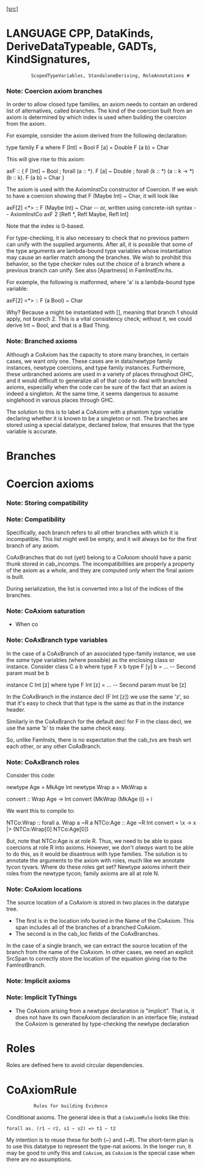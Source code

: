 [[src]](https://github.com/ghc/ghc/tree/master/compiler/types/CoAxiom.hs)
# LANGUAGE CPP, DataKinds, DeriveDataTypeable, GADTs, KindSignatures,
             ScopedTypeVariables, StandaloneDeriving, RoleAnnotations #

### Note: Coercion axiom branches

In order to allow closed type families, an axiom needs to contain an
ordered list of alternatives, called branches. The kind of the coercion built
from an axiom is determined by which index is used when building the coercion
from the axiom.

For example, consider the axiom derived from the following declaration:

type family F a where
  F [Int] = Bool
  F [a]   = Double
  F (a b) = Char

This will give rise to this axiom:

axF :: {                                         F [Int] ~ Bool
       ; forall (a :: *).                        F [a]   ~ Double
       ; forall (k :: *) (a :: k -> *) (b :: k). F (a b) ~ Char
       }

The axiom is used with the AxiomInstCo constructor of Coercion. If we wish
to have a coercion showing that F (Maybe Int) ~ Char, it will look like

axF[2] <*> <Maybe> <Int> :: F (Maybe Int) ~ Char
-- or, written using concrete-ish syntax --
AxiomInstCo axF 2 [Refl *, Refl Maybe, Refl Int]

Note that the index is 0-based.

For type-checking, it is also necessary to check that no previous pattern
can unify with the supplied arguments. After all, it is possible that some
of the type arguments are lambda-bound type variables whose instantiation may
cause an earlier match among the branches. We wish to prohibit this behavior,
so the type checker rules out the choice of a branch where a previous branch
can unify. See also [Apartness] in FamInstEnv.hs.

For example, the following is malformed, where 'a' is a lambda-bound type
variable:

axF[2] <*> <a> <Bool> :: F (a Bool) ~ Char

Why? Because a might be instantiated with [], meaning that branch 1 should
apply, not branch 2. This is a vital consistency check; without it, we could
derive Int ~ Bool, and that is a Bad Thing.

### Note: Branched axioms

Although a CoAxiom has the capacity to store many branches, in certain cases,
we want only one. These cases are in data/newtype family instances, newtype
coercions, and type family instances.
Furthermore, these unbranched axioms are used in a
variety of places throughout GHC, and it would difficult to generalize all of
that code to deal with branched axioms, especially when the code can be sure
of the fact that an axiom is indeed a singleton. At the same time, it seems
dangerous to assume singlehood in various places through GHC.

The solution to this is to label a CoAxiom with a phantom type variable
declaring whether it is known to be a singleton or not. The branches
are stored using a special datatype, declared below, that ensures that the
type variable is accurate.

# Branches


# Coercion axioms


### Note: Storing compatibility

### Note: Compatibility

Specifically, each branch refers to all other branches with which it is
incompatible. This list might well be empty, and it will always be for the
first branch of any axiom.

CoAxBranches that do not (yet) belong to a CoAxiom should have a panic thunk
stored in cab_incomps. The incompatibilities are properly a property of the
axiom as a whole, and they are computed only when the final axiom is built.

During serialization, the list is converted into a list of the indices
of the branches.


### Note: CoAxiom saturation

* When co

### Note: CoAxBranch type variables

In the case of a CoAxBranch of an associated type-family instance,
we use the *same* type variables (where possible) as the
enclosing class or instance.  Consider
   class C a b where
     type F x b
     type F [y] b = ...     -- Second param must be b

   instance C Int [z] where
     type F Int [z] = ...   -- Second param must be [z]

In the CoAxBranch in the instance decl (F Int [z]) we use the
same 'z', so that it's easy to check that that type is the same
as that in the instance header.

Similarly in the CoAxBranch for the default decl for F in the
class decl, we use the same 'b' to make the same check easy.

So, unlike FamInsts, there is no expectation that the cab_tvs
are fresh wrt each other, or any other CoAxBranch.

### Note: CoAxBranch roles

Consider this code:

  newtype Age = MkAge Int
  newtype Wrap a = MkWrap a

  convert :: Wrap Age -> Int
  convert (MkWrap (MkAge i)) = i

We want this to compile to:

  NTCo:Wrap :: forall a. Wrap a ~R a
  NTCo:Age  :: Age ~R Int
  convert = \x -> x |> (NTCo:Wrap[0] NTCo:Age[0])

But, note that NTCo:Age is at role R. Thus, we need to be able to pass
coercions at role R into axioms. However, we don't *always* want to be able to
do this, as it would be disastrous with type families. The solution is to
annotate the arguments to the axiom with roles, much like we annotate tycon
tyvars. Where do these roles get set? Newtype axioms inherit their roles from
the newtype tycon; family axioms are all at role N.

### Note: CoAxiom locations

The source location of a CoAxiom is stored in two places in the
datatype tree.
  * The first is in the location info buried in the Name of the
    CoAxiom. This span includes all of the branches of a branched
    CoAxiom.
  * The second is in the cab_loc fields of the CoAxBranches.

In the case of a single branch, we can extract the source location of
the branch from the name of the CoAxiom. In other cases, we need an
explicit SrcSpan to correctly store the location of the equation
giving rise to the FamInstBranch.

### Note: Implicit axioms

### Note: Implicit TyThings

* The CoAxiom arising from a newtype declaration *is* "implicit".
  That is, it does not have its own IfaceAxiom declaration in an
  interface file; instead the CoAxiom is generated by type-checking
  the newtype declaration


# Roles


Roles are defined here to avoid circular dependencies.


# CoAxiomRule
              Rules for building Evidence


Conditional axioms.  The general idea is that a `CoAxiomRule` looks like this:

    forall as. (r1 ~ r2, s1 ~ s2) => t1 ~ t2

My intention is to reuse these for both (~) and (~#).
The short-term plan is to use this datatype to represent the type-nat axioms.
In the longer run, it may be good to unify this and `CoAxiom`,
as `CoAxiom` is the special case when there are no assumptions.
